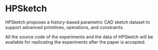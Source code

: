 # HPSketch
HPSketch proposes a history-based parametric CAD sketch dataset to support advanced primitives, operations, and constraints.

All the source code of the experiments and the data of HPSketch will be available for replicating the experiments after the paper is accepted.

